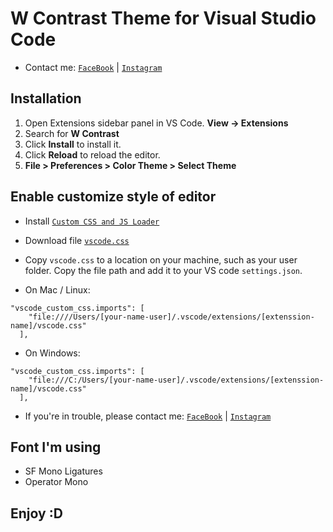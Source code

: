 # W Contrast Theme for Visual Studio Code

- Contact me: [`FaceBook`](https://www.facebook.com/ngvuq.11/) | [`Instagram`](https://www.instagram.com/__n0wayy/)

## Installation

1. Open Extensions sidebar panel in VS Code. **View → Extensions**
2. Search for **W Contrast**
3. Click **Install** to install it.
4. Click **Reload** to reload the editor.
5. **File > Preferences > Color Theme > Select Theme**

## Enable customize style of editor

- Install [`Custom CSS and JS Loader`](https://marketplace.visualstudio.com/items?itemName=be5invis.vscode-custom-css)
- Download file [`vscode.css`](https://github.com/ngvuq11/ngvuq.W-Contrast/blob/main/vscode.css)
- Copy `vscode.css` to a location on your machine, such as your user folder. Copy the file path and add it to your VS code `settings.json`.

- On Mac / Linux:

```
"vscode_custom_css.imports": [
    "file:////Users/[your-name-user]/.vscode/extensions/[extenssion-name]/vscode.css"
  ],
```

- On Windows:

```
"vscode_custom_css.imports": [
    "file:///C:/Users/[your-name-user]/.vscode/extensions/[extenssion-name]/vscode.css"
  ],
```

- If you're in trouble, please contact me: [`FaceBook`](https://www.facebook.com/ngvuq.11/) | [`Instagram`](https://www.instagram.com/__n0wayy/)

## Font I'm using

- SF Mono Ligatures
- Operator Mono

## Enjoy :D

